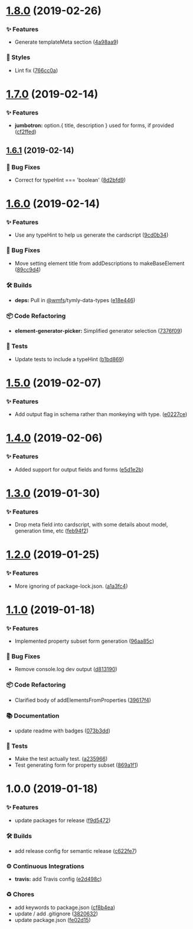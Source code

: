 # [1.8.0](https://github.com/wmfs/json-schema-to-cardscript/compare/v1.7.0...v1.8.0) (2019-02-26)


### ✨ Features

* Generate templateMeta section ([4a98aa9](https://github.com/wmfs/json-schema-to-cardscript/commit/4a98aa9))


### 💎 Styles

* Lint fix ([766cc0a](https://github.com/wmfs/json-schema-to-cardscript/commit/766cc0a))

# [1.7.0](https://github.com/wmfs/json-schema-to-cardscript/compare/v1.6.1...v1.7.0) (2019-02-14)


### ✨ Features

* **jumbotron:** option.{ title, description } used for forms, if provided ([cf2ffed](https://github.com/wmfs/json-schema-to-cardscript/commit/cf2ffed))

## [1.6.1](https://github.com/wmfs/json-schema-to-cardscript/compare/v1.6.0...v1.6.1) (2019-02-14)


### 🐛 Bug Fixes

* Correct for typeHint === 'boolean' ([8d2bfd9](https://github.com/wmfs/json-schema-to-cardscript/commit/8d2bfd9))

# [1.6.0](https://github.com/wmfs/json-schema-to-cardscript/compare/v1.5.0...v1.6.0) (2019-02-14)


### ✨ Features

* Use any typeHint to help us generate the cardscript ([9cd0b34](https://github.com/wmfs/json-schema-to-cardscript/commit/9cd0b34))


### 🐛 Bug Fixes

* Move setting element title from addDescriptions to makeBaseElement ([89cc9d4](https://github.com/wmfs/json-schema-to-cardscript/commit/89cc9d4))


### 🛠 Builds

* **deps:** Pull in [@wmfs](https://github.com/wmfs)/tymly-data-types ([e18e446](https://github.com/wmfs/json-schema-to-cardscript/commit/e18e446))


### 📦 Code Refactoring

* **element-generator-picker:** Simplified generator selection ([7376f09](https://github.com/wmfs/json-schema-to-cardscript/commit/7376f09))


### 🚨 Tests

* Update tests to include a typeHint ([b1bd869](https://github.com/wmfs/json-schema-to-cardscript/commit/b1bd869))

# [1.5.0](https://github.com/wmfs/json-schema-to-cardscript/compare/v1.4.0...v1.5.0) (2019-02-07)


### ✨ Features

* Add output flag in schema rather than monkeying with type. ([e0227ce](https://github.com/wmfs/json-schema-to-cardscript/commit/e0227ce))

# [1.4.0](https://github.com/wmfs/json-schema-to-cardscript/compare/v1.3.0...v1.4.0) (2019-02-06)


### ✨ Features

* Added support for output fields and forms ([e5d1e2b](https://github.com/wmfs/json-schema-to-cardscript/commit/e5d1e2b))

# [1.3.0](https://github.com/wmfs/json-schema-to-cardscript/compare/v1.2.0...v1.3.0) (2019-01-30)


### ✨ Features

* Drop meta field into cardscript, with some details about model, generation time, etc ([feb94f2](https://github.com/wmfs/json-schema-to-cardscript/commit/feb94f2))

# [1.2.0](https://github.com/wmfs/json-schema-to-cardscript/compare/v1.1.0...v1.2.0) (2019-01-25)


### ✨ Features

* More ignoring of package-lock.json. ([a1a3fc4](https://github.com/wmfs/json-schema-to-cardscript/commit/a1a3fc4))

# [1.1.0](https://github.com/wmfs/json-schema-to-cardscript/compare/v1.0.0...v1.1.0) (2019-01-18)


### ✨ Features

* Implemented property subset form generation ([96aa85c](https://github.com/wmfs/json-schema-to-cardscript/commit/96aa85c))


### 🐛 Bug Fixes

* Remove console.log dev output ([d813190](https://github.com/wmfs/json-schema-to-cardscript/commit/d813190))


### 📦 Code Refactoring

* Clarified body of addElementsFromProperties ([39617f4](https://github.com/wmfs/json-schema-to-cardscript/commit/39617f4))


### 📚 Documentation

* update readme with badges ([073b3dd](https://github.com/wmfs/json-schema-to-cardscript/commit/073b3dd))


### 🚨 Tests

* Make the test actually test. ([a235966](https://github.com/wmfs/json-schema-to-cardscript/commit/a235966))
* Test generating form for property subset ([869a1f1](https://github.com/wmfs/json-schema-to-cardscript/commit/869a1f1))

# 1.0.0 (2019-01-18)


### ✨ Features

* update packages for release ([f9d5472](https://github.com/wmfs/json-schema-to-cardscript/commit/f9d5472))


### 🛠 Builds

* add release config for semantic release ([c622fe7](https://github.com/wmfs/json-schema-to-cardscript/commit/c622fe7))


### ⚙️ Continuous Integrations

* **travis:** add Travis config ([e2d498c](https://github.com/wmfs/json-schema-to-cardscript/commit/e2d498c))


### ♻️ Chores

* add keywords to package.json ([cf8b4ea](https://github.com/wmfs/json-schema-to-cardscript/commit/cf8b4ea))
* update / add .gitignore ([3820632](https://github.com/wmfs/json-schema-to-cardscript/commit/3820632))
* update package.json ([fe02d15](https://github.com/wmfs/json-schema-to-cardscript/commit/fe02d15))
